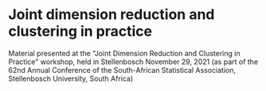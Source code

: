 # Joint dimension reduction and clustering in practice

Material presented at the "Joint Dimension Reduction and Clustering in Practice" workshop, held in  Stellenbosch November 29, 2021
(as part of the 62nd Annual Conference of the South-African Statistical Association, Stellenbosch University, South Africa)

